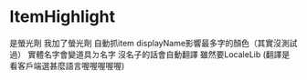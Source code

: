 # ItemHighlight
是螢光劑 我加了螢光劑
自動抓item displayName影響最多字的顏色（其實沒測試過）
實體名字會變道具ㄉ名字
沒名子的話會自動翻譯 雖然要LocaleLib
(翻譯是看客戶端選甚麼語言喔喔喔喔喔)
